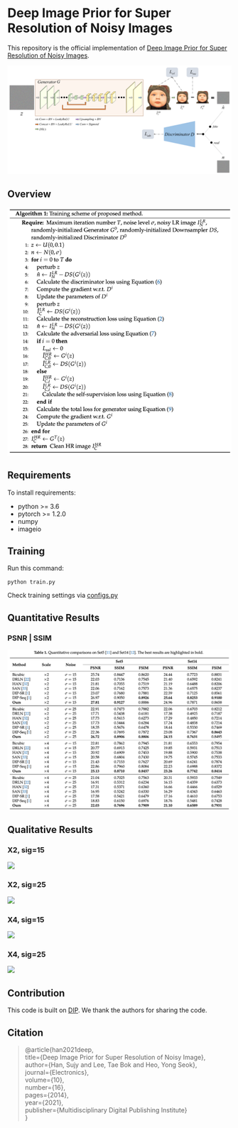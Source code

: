 # Deep Image Prior for Super Resolution of Noisy Images

This repository is the official implementation of [Deep Image Prior for Super Resolution of Noisy Images](https://doi.org/10.3390/electronics10162014). 

<img src="fig/fig2.png">

## Overview

<img src="fig/alg.png">

## Requirements

To install requirements:

- python >= 3.6
- pytorch >= 1.2.0
- numpy
- imageio

## Training

Run this command:

```train
python train.py
```

Check training settings via [configs.py](https://github.com/sujyQ/DIPforSRofNoisyImages/blob/42b1d4d6d9ab4cfd651cc9cf2620ddb0dc5ada7b/configs.py)

## Quantitative Results

### PSNR | SSIM
<img src="fig/tab1.png">

## Qualitative Results

### X2, sig=15
<img src="fig/fig3.png">

### X2, sig=25
<img src="fig/fig4.png">

### X4, sig=15
<img src="fig/fig5.png">

### X4, sig=25
<img src="fig/fig6.png">

## Contribution

This code is built on [DIP](https://github.com/DmitryUlyanov/deep-image-prior). We thank the authors for sharing the code.

## Citation

>@article{han2021deep,  
>  title={Deep Image Prior for Super Resolution of Noisy Image},  
>  author={Han, Sujy and Lee, Tae Bok and Heo, Yong Seok},  
>  journal={Electronics},  
>  volume={10},  
>  number={16},  
>  pages={2014},  
>  year={2021},  
>  publisher={Multidisciplinary Digital Publishing Institute}  
>}